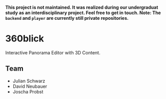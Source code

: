 __This project is not maintained. It was realized during our undergraduat study as an interdisciplinary project. Feel free to get in touch. Note: The `backend` and `player` are currently still private repositories.__

# 360blick

Interactive Panorama Editor with 3D Content.

## Team

* Julian Schwarz 
* David Neubauer
* Joscha Probst
